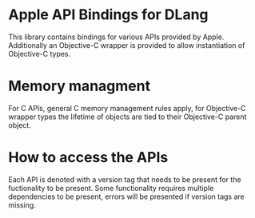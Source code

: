# Apple API Bindings for DLang

This library contains bindings for various APIs provided by Apple.
Additionally an Objective-C wrapper is provided to allow instantiation of Objective-C types.

# Memory managment
For C APIs, general C memory management rules apply, for Objective-C wrapper types the lifetime
of objects are tied to their Objective-C parent object.

# How to access the APIs

Each API is denoted with a version tag that needs to be present for the fuctionality to be present.
Some functionality requires multiple dependencies to be present, errors will be presented if version
tags are missing.